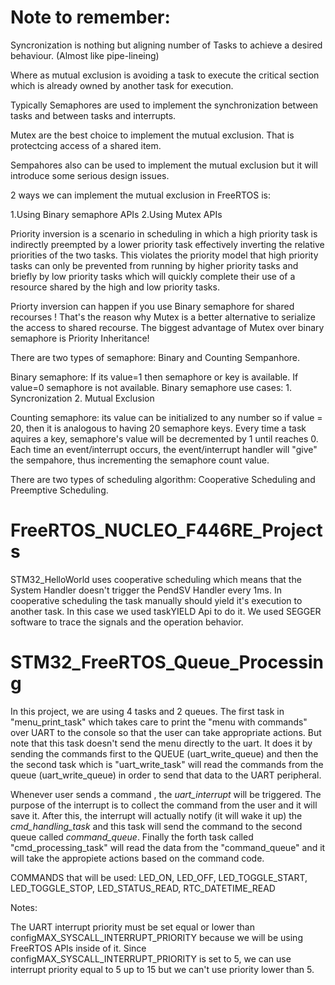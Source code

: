 # Note to remember:
Syncronization is nothing but aligning number of Tasks to achieve a desired behaviour. (Almost like pipe-lineing)

Where as mutual exclusion is avoiding a task to execute the critical section which is already owned by another task for execution.

Typically Semaphores are used to implement the synchronization between tasks and between tasks and interrupts. 

Mutex are the best choice to implement the mutual exclusion. That is protectcing access of a shared item. 

Sempahores also can be used to implement the mutual exclusion but it will introduce some serious design issues.

2 ways we can implement the mutual exclusion in FreeRTOS is:

1.Using Binary semaphore APIs
2.Using Mutex APIs

Priority inversion is a scenario in scheduling in which a high priority task is indirectly preempted by a lower priority task effectively inverting the relative priorities of the two tasks. This violates the priority model that high priority tasks can only be prevented from running by higher priority tasks and briefly by low priority tasks which will quickly complete their use of a resource shared by the high and low priority tasks.

Priorty inversion can happen if you use Binary semaphore for shared recourses ! That's the reason why Mutex is a better alternative to serialize the access to shared recourse. 
The biggest advantage of Mutex over binary semaphore is Priority Inheritance!

There are two types of semaphore: Binary and Counting Sempanhore.

Binary semaphore: If its value=1 then semaphore or key is available. If value=0 semaphore is not available.
Binary semaphore use cases: 1. Syncronization 2. Mutual Exclusion

Counting semaphore: its value can be initialized to any number so if value = 20, then it is analogous to having 20 semaphore keys.
Every time a task aquires a key, semaphore's value will be decremented by 1 until reaches 0.
Each time an event/interrupt occurs, the event/interrupt handler will "give" the sempahore, thus incrementing the semaphore count value.

There are two types of scheduling algorithm: Cooperative Scheduling and Preemptive Scheduling.

# FreeRTOS_NUCLEO_F446RE_Projects

STM32_HelloWorld uses cooperative scheduling which means that the System Handler doesn't trigger the PendSV Handler every 1ms. In cooperative scheduling the task manually should yield it's execution to another task. In this case we used taskYIELD Api to do it. We used SEGGER software to trace the signals and the operation behavior.

# STM32_FreeRTOS_Queue_Processing

In this project, we are using 4 tasks and 2 queues.  The first task in "menu_print_task" which takes care to print the "menu with commands" over UART to the console so that the user can take appropriate actions. But note that this task doesn't send the menu directly to the uart. It does it by sending the commands first to the QUEUE (uart_write_queue) and then the the second task which is "uart_write_task" will read the commands from the queue (uart_write_queue) in order to send that data to the UART peripheral.

Whenever user sends a command , the *uart_interrupt* will be triggered. The purpose of the interrupt is to collect the command from the user and it will save it. After this, the interrupt will actually notify (it will wake it up) the *cmd_handling_task* and this task will send the command to the second queue called *command_queue*. Finally the forth task called "cmd_processing_task" will read the data from the "command_queue" and it will take the appropiete actions based on the command code.

COMMANDS that will be used:
LED_ON,
LED_OFF,
LED_TOGGLE_START,
LED_TOGGLE_STOP,
LED_STATUS_READ,
RTC_DATETIME_READ

Notes:

The UART interrupt priority must be set equal or lower than configMAX_SYSCALL_INTERRUPT_PRIORITY because we will be using FreeRTOS APIs inside of it. Since configMAX_SYSCALL_INTERRUPT_PRIORITY is set to 5, we can use interrupt priority equal to 5 up to 15 but we can't use priority lower than 5. 
